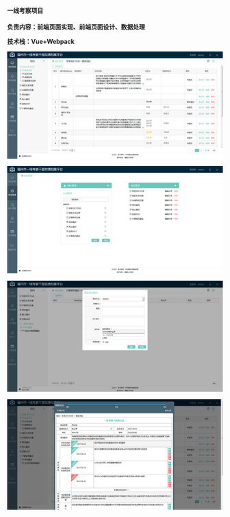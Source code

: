 #### 一线考察项目

**负责内容：前端页面实现、前端页面设计、数据处理**

**技术栈：Vue+Webpack**

![一线才考察项目](https://github.com/an55555/MyWeb/blob/master/Done/Office/imges/pms/1.png?raw=true)

![一线才考察项目](https://github.com/an55555/MyWeb/blob/master/Done/Office/imges/pms/2.png?raw=true)

![一线才考察项目](https://github.com/an55555/MyWeb/blob/master/Done/Office/imges/pms/3.png?raw=true)

![一线才考察项目](https://github.com/an55555/MyWeb/blob/master/Done/Office/imges/pms/4.png?raw=true)
